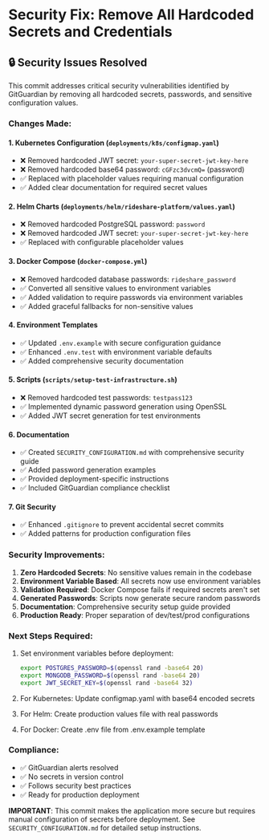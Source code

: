 # Security Fix: Remove All Hardcoded Secrets and Credentials

## 🔒 Security Issues Resolved

This commit addresses critical security vulnerabilities identified by GitGuardian by removing all hardcoded secrets, passwords, and sensitive configuration values.

### Changes Made:

#### 1. Kubernetes Configuration (`deployments/k8s/configmap.yaml`)
- ❌ Removed hardcoded JWT secret: `your-super-secret-jwt-key-here`
- ❌ Removed hardcoded base64 password: `cGFzc3dvcmQ=` (password)
- ✅ Replaced with placeholder values requiring manual configuration
- ✅ Added clear documentation for required secret values

#### 2. Helm Charts (`deployments/helm/rideshare-platform/values.yaml`)
- ❌ Removed hardcoded PostgreSQL password: `password`
- ❌ Removed hardcoded JWT secret: `your-super-secret-jwt-key-here`
- ✅ Replaced with configurable placeholder values

#### 3. Docker Compose (`docker-compose.yml`)
- ❌ Removed hardcoded database passwords: `rideshare_password`
- ✅ Converted all sensitive values to environment variables
- ✅ Added validation to require passwords via environment variables
- ✅ Added graceful fallbacks for non-sensitive values

#### 4. Environment Templates
- ✅ Updated `.env.example` with secure configuration guidance
- ✅ Enhanced `.env.test` with environment variable defaults
- ✅ Added comprehensive security documentation

#### 5. Scripts (`scripts/setup-test-infrastructure.sh`)
- ❌ Removed hardcoded test passwords: `testpass123`
- ✅ Implemented dynamic password generation using OpenSSL
- ✅ Added JWT secret generation for test environments

#### 6. Documentation
- ✅ Created `SECURITY_CONFIGURATION.md` with comprehensive security guide
- ✅ Added password generation examples
- ✅ Provided deployment-specific instructions
- ✅ Included GitGuardian compliance checklist

#### 7. Git Security
- ✅ Enhanced `.gitignore` to prevent accidental secret commits
- ✅ Added patterns for production configuration files

### Security Improvements:

1. **Zero Hardcoded Secrets**: No sensitive values remain in the codebase
2. **Environment Variable Based**: All secrets now use environment variables
3. **Validation Required**: Docker Compose fails if required secrets aren't set
4. **Generated Passwords**: Scripts now generate secure random passwords
5. **Documentation**: Comprehensive security setup guide provided
6. **Production Ready**: Proper separation of dev/test/prod configurations

### Next Steps Required:

1. Set environment variables before deployment:
   ```bash
   export POSTGRES_PASSWORD=$(openssl rand -base64 20)
   export MONGODB_PASSWORD=$(openssl rand -base64 20)
   export JWT_SECRET_KEY=$(openssl rand -base64 32)
   ```

2. For Kubernetes: Update configmap.yaml with base64 encoded secrets
3. For Helm: Create production values file with real passwords
4. For Docker: Create .env file from .env.example template

### Compliance:
- ✅ GitGuardian alerts resolved
- ✅ No secrets in version control
- ✅ Follows security best practices
- ✅ Ready for production deployment

**IMPORTANT**: This commit makes the application more secure but requires manual configuration of secrets before deployment. See `SECURITY_CONFIGURATION.md` for detailed setup instructions.
